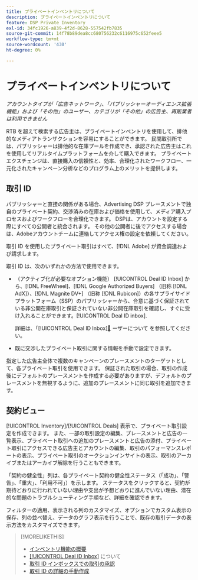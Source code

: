 ```yaml
---
title: プライベートインベントリについて
description: プライベートインベントリについて
feature: DSP Private Inventory
exl-id: 34fc1926-a839-4f2d-8628-557542fb7835
source-git-commit: 14f78b89dea8cc680756232c6116975c652feee5
workflow-type: tm+mt
source-wordcount: '430'
ht-degree: 0%

---
```


# プライベートインベントリについて

*アカウントタイプが「広告ネットワーク」、「パブリッシャーオーディエンス拡張機能」および「その他」のユーザー、カテゴリが「その他」の広告主、再販業者は利用できません*

RTB を超えて検索する広告主は、プライベートインベントリを使用して、排他的なメディアトランザクションを容易にすることができます。 民間取引所では、パブリッシャーは排他的な在庫プールを作成でき、承認された広告主はこれを使用してリアルタイムプラットフォームを介して購入できます。 プライベートエクスチェンジは、直接購入の信頼性と、効率、合理化されたワークフロー、一元化されたキャンペーン分析などのプログラム上のメリットを提供します。

## 取引 ID

パブリッシャーと直接の関係がある場合、Advertising DSP プレースメントで独自のプライベート契約、交渉済みの在庫および価格を使用して、メディア購入プロセスおよびワークフローを合理化できます。 DSPは、アカウントを設定する際にすべての公開者と統合されます。 その他の公開者に後でアクセスする場合は、Adobeアカウントチームに連絡してアクセス権の設定を依頼してください。<!-- + sentence from Ramey? (no longer here) about how we certify the publishers -->

取引 ID を使用したプライベート取引はすべて、[!DNL Adobe] が資金調達および請求します。

取引 ID は、次のいずれかの方法で使用できます。

* （アクティブ化が必要なオプション機能） [!UICONTROL Deal ID Inbox] から、[!DNL FreeWheel]、[!DNL Google Authorized Buyers] （旧称 [!DNL AdX]）、[!DNL Magnite DV+] （旧称 [!DNL Rubicon]）の各サプライサイドプラットフォーム（SSP）のパブリッシャーから、合意に基づく保証されている非公開在庫取引と保証されていない非公開在庫取引を確認し、すぐに受け入れることができます。[!UICONTROL Deal ID inbox].

  詳細は、「[!UICONTROL Deal ID Inbox][&#128279;](deal-id-inbox-about.md) ーザーについて  を参照してください。

* 既に交渉したプライベート取引に関する情報を手動で設定できます。

指定した広告主全体で複数のキャンペーンのプレースメントのターゲットとして、各プライベート取引を使用できます。 保証された取引の場合、取引の作成後にデフォルトのプレースメントを作成する必要がありますが、デフォルトのプレースメントを無視するように、追加のプレースメントに同じ取引を追加できます。

## 契約ビュー

[!UICONTROL Inventory]/[!UICONTROL Deals] 表示で、プライベート取引設定を作成できます。 また、一部の取引設定の編集、プレースメントと広告の一覧表示、プライベート取引への追加のプレースメントと広告の添付、プライベート取引にアクセスできる広告主とアカウントの編集、取引のパフォーマンスレポートの表示、プライベート取引のオークションインサイトの表示、取引のアーカイブまたはアーカイブ解除を行うこともできます。<!-- ; or edit the attribute tags for a deal -->

「契約の健全性」列は、各プライベート契約の健全性ステータス（「成功」、「警告」、「重大」、「利用不可」）を示します。 ステータスをクリックすると、契約が期待どおりに行われていない理由や支出が予想どおりに進んでいない理由、潜在的な問題のトラブルシューティング手順など、詳細を確認できます。

フィルターの適用、表示される列のカスタマイズ、オプションでカスタム表示の保存、列の並べ替え、データのグラフ表示を行うことで、既存の取引データの表示方法をカスタマイズできます。

>[!MORELIKETHIS]
>
>* [ インベントリ機能の概要 ](/help/dsp/inventory/inventory-overview.md)
>* [[!UICONTROL Deal ID Inbox]](/help/dsp/inventory/deal-id-inbox-about.md) について
>* [ 取引 ID インボックスでの取引の承認 ](deal-id-inbox-accept.md)
>* [ 取引 ID の詳細の手動作成 ](deal-id-create.md)
